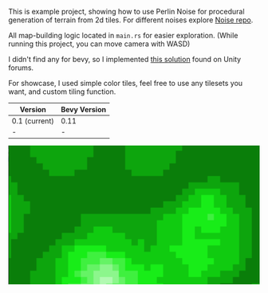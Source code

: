 This is example project, showing how to use Perlin Noise for procedural generation of terrain from 2d tiles.
For different noises explore [Noise repo](https://github.com/Razaekel/noise-rs).

All map-building logic located in ```main.rs``` for easier exploration.
(While running this project, you can move camera with WASD)

I didn't find any for bevy, so I implemented [this solution](https://forum.unity.com/threads/how-to-make-biomes-in-2d-perlin-noise-tilemaps.1157411/#post-7425869) found on Unity forums.

For showcase, I used simple color tiles, feel free to use any tilesets you want, and custom tiling function.

| Version       | Bevy Version |
|---------------|--------------|
| 0.1 (current) | 0.11         |
| -             | -            |

![Generated level][ex image]

<!-- MARKDOWN LINKS & IMAGES -->
<!-- https://www.markdownguide.org/basic-syntax/#reference-style-links -->

[ex image]: /images/example.png
